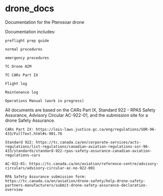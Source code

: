 # drone_docs
Documentation for the Pterosoar drone

Documentation includes: 

    preflight prep guide 

    normal procedures 
    
    emergency procedures 
  
    TC Drone AIM 

    TC CARs Part IX

    Flight log

    Maintenance log

    Operations Manual (work in progress)

All documents are based on the CARs Part IX, Standard 922 - RPAS Safety Assurance, Advisory Circular AC-922-01, and the submission site for a drone Safety Assurance.

    CARs Part IX: https://lois-laws.justice.gc.ca/eng/regulations/SOR-96-433/FullText.html#s-901.76

    Standard 922: https://tc.canada.ca/en/corporate-services/acts-regulations/list-regulations/canadian-aviation-regulations-sor-96-433/standards/standard-922-rpas-safety-assurance-canadian-aviation-regulations-cars

    AC-922-01: https://tc.canada.ca/en/aviation/reference-centre/advisory-circulars/advisory-circular-ac-no-922-001

    RPA Safety Assurance submission form: https://tc.canada.ca/en/aviation/drone-safety/help-drone-safety-partners-manufacturers/submit-drone-safety-assurance-declaration-overview
